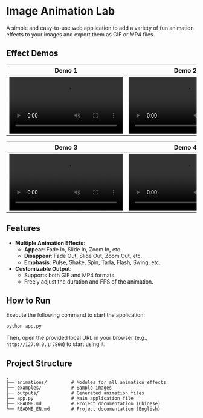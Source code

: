 # Image Animation Lab

A simple and easy-to-use web application to add a variety of fun animation effects to your images and export them as GIF or MP4 files.

## Effect Demos

| Demo 1 | Demo 2 |
| :---: | :---: |
| <video src="./assets/animation.mp4" width="300"> | <video src="./assets/animation (1).mp4" width="300"> |

| Demo 3 | Demo 4 |
| :---: | :---: |
| <video src="./assets/animation (2).mp4" width="300"> | <video src="./assets/animation (3).mp4" width="300"> |

## Features

- **Multiple Animation Effects**:
  - **Appear**: Fade In, Slide In, Zoom In, etc.
  - **Disappear**: Fade Out, Slide Out, Zoom Out, etc.
  - **Emphasis**: Pulse, Shake, Spin, Tada, Flash, Swing, etc.
- **Customizable Output**:
  - Supports both GIF and MP4 formats.
  - Freely adjust the duration and FPS of the animation.

## How to Run

Execute the following command to start the application:

```bash
python app.py
```

Then, open the provided local URL in your browser (e.g., `http://127.0.0.1:7860`) to start using it.

## Project Structure

```
.
├── animations/         # Modules for all animation effects
├── examples/           # Sample images
├── outputs/            # Generated animation files
├── app.py              # Main application file
├── README.md           # Project documentation (Chinese)
└── README_EN.md        # Project documentation (English)
```
